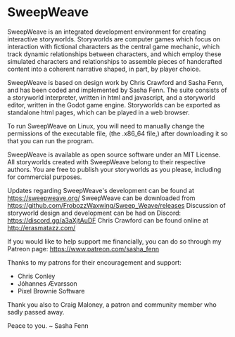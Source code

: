 # SweepWeave

SweepWeave is an integrated development environment for creating interactive storyworlds. Storyworlds are computer games which focus on interaction with fictional characters as the central game mechanic, which track dynamic relationships between characters, and which employ these simulated characters and relationships to assemble pieces of handcrafted content into a coherent narrative shaped, in part, by player choice.

SweepWeave is based on design work by Chris Crawford and Sasha Fenn, and has been coded and implemented by Sasha Fenn. The suite consists of a storyworld interpreter, written in html and javascript, and a storyworld editor, written in the Godot game engine. Storyworlds can be exported as standalone html pages, which can be played in a web browser.

To run SweepWeave on Linux, you will need to manually change the permissions of the executable file, (the .x86_64 file,) after downloading it so that you can run the program.

SweepWeave is available as open source software under an MIT License. All storyworlds created with SweepWeave belong to their respective authors. You are free to publish your storyworlds as you please, including for commercial purposes.

Updates regarding SweepWeave's development can be found at https://sweepweave.org/
SweepWeave can be downloaded from https://github.com/FrobozzWaxwing/Sweep_Weave/releases
Discussion of storyworld design and development can be had on Discord: https://discord.gg/a3aXjtAuDF
Chris Crawford can be found online at http://erasmatazz.com/

If you would like to help support me financially, you can do so through my Patreon page:
https://www.patreon.com/sasha_fenn

Thanks to my patrons for their encouragement and support:
* Chris Conley
* Jóhannes Ævarsson
* Pixel Brownie Software

Thank you also to Craig Maloney, a patron and community member who sadly passed away.

Peace to you.
~ Sasha Fenn